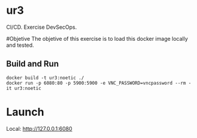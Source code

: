 # ur3
CI/CD. Exercise DevSecOps.

#Objetive
The objetive of this exercise is to load this docker image locally and tested.

## Build and Run

```shell
docker build -t ur3:noetic ./
docker run -p 6080:80 -p 5900:5900 -e VNC_PASSWORD=vncpassword --rm -it ur3:noetic
```

# Launch

Local:
http://127.0.0.1:6080
